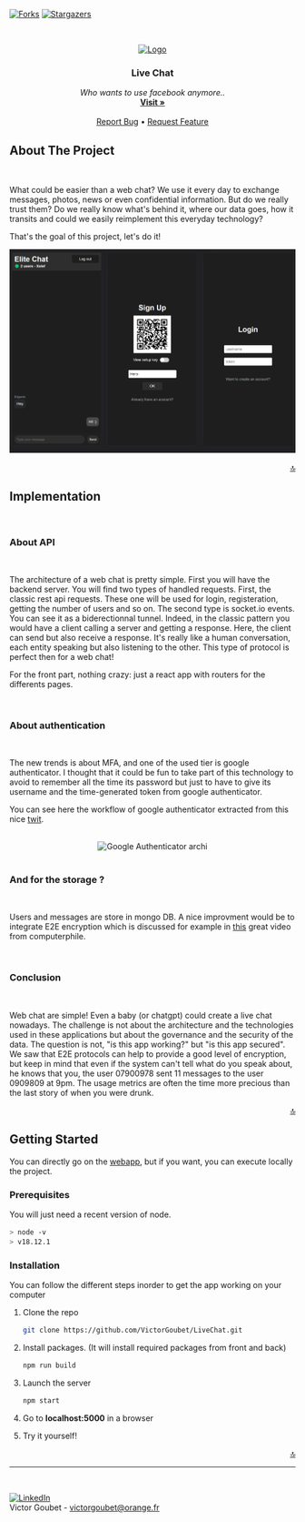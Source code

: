 [![Forks][forks-shield]][forks-url]
[![Stargazers][stars-shield]][stars-url]

<a name="readme-top"></a>
<br />
<div align="center">
  <a href="https://live-chat-goubs.fly.dev/">
    <img src="https://livechat.design/images/livechat/DIGITAL%20%28RGB%29/PNG/Stacked_RGB_Black.png" alt="Logo" width="90" height="80">
  </a>

  <h3 align="center">Live Chat</h3>

  <p align="center">
    <i>Who wants to use facebook anymore..</i>
    <br />
    <a href="https://live-chat-goubs.fly.dev/"><strong>Visit »</strong></a>
    <br />
    <br />
    <a href="https://github.com/VictorGoubet/LiveChat/issues">Report Bug</a>
    •
    <a href="https://github.com/VictorGoubet/LiveChat/issues">Request Feature</a>
  </p>
</div>


## About The Project
</br>

What could be easier than a web chat? We use it every day to exchange messages, photos, news or even confidential information. But do we really trust them? Do we really know what's behind it, where our data goes, how it transits and could we easily reimplement this everyday technology? 

That's the goal of this project, let's do it!

[![Product Name Screen Shot][product-screenshot]](screenshot.PNG)



<p align="right"><a href="#readme-top">🔝</a></p>


## Implementation

<br>

### About API

<br>

The architecture of a web chat is pretty simple. First you will have the backend server. You will find two types of handled requests. First, the classic rest api requests. These one will be used for login, registeration, getting the number of users and so on. The second type is socket.io events. You can see it as a biderectionnal tunnel. Indeed, in the classic pattern you would have a client calling a server and getting a response. Here, the client can send but also receive a response. It's really like a human conversation, each entity speaking but also listening to the other. This type of protocol is perfect then for a web chat!

For the front part, nothing crazy: just a react app with routers for the differents pages.

<br>

### About authentication

<br>

The new trends is about MFA, and one of the used tier is google authenticator. I thought that it could be fun to take part of this technology to avoid to remember all the time its password but just to have to give its username and the time-generated token from google authenticator. 

You can see here the workflow of google authenticator extracted from this nice [twit](https://twitter.com/alexxubyte/status/1549781763999744000).
<center>
<br>
<img src="https://pbs.twimg.com/media/FYHuTB0VUAMTGI0?format=jpg&name=4096x4096" alt="Google Authenticator archi" width="400">
</center>

<br>

### And for the storage ?

<br>

Users and messages are store in mongo DB. A nice improvment would be to integrate E2E encryption which is discussed for example in [this](https://www.youtube.com/watch?v=jkV1KEJGKRA&ab_channel=Computerphile) great video from computerphile. 

<br>

### Conclusion

<br>

Web chat are simple! Even a baby (or chatgpt) could create a live chat nowadays. The challenge is not about the architecture and the technologies used in these applications but about the governance and the security of the data. The question is not, "is this app working?" but "is this app secured". We saw that E2E protocols can help to provide a good level of encryption, but keep in mind that even if the system can't tell what do you speak about, he knows that you, the user 07900978 sent 11 messages to the user 0909809 at 9pm. The usage metrics are often the time more precious than the last story of when you were drunk. 

<p align="right"><a href="#readme-top">🔝</a></p>

## Getting Started

You can directly go on the [webapp](https://live-chat-goubs.fly.dev/), but if you want, you can execute locally the project.

### Prerequisites

You will just need a recent version of node.

  ```sh
  > node -v
  > v18.12.1
  ```

### Installation

You can follow the different steps inorder to get the app working on your computer


1. Clone the repo

   ```sh
   git clone https://github.com/VictorGoubet/LiveChat.git
   ```

2. Install packages. (It will install required packages from front and back)

   ```sh
   npm run build
   ```

3. Launch the server

   ```sh
   npm start
   ```

4. Go to **localhost:5000** in a browser

5. Try it yourself! 



<p align="right"><a href="#readme-top">🔝</a></p>





<!-- CONTACT -->
-----
</br>

[![LinkedIn][linkedin-shield]][linkedin-url]
</br>
Victor Goubet - victorgoubet@orange.fr  



<!-- MARKDOWN LINKS & IMAGES -->
[forks-shield]: https://img.shields.io/github/forks/VictorGoubet/LiveChat.svg?style=for-the-badge
[forks-url]: https://github.com/VictorGoubet/LiveChat/network/members
[stars-shield]: https://img.shields.io/github/stars/VictorGoubet/LiveChat.svg?style=for-the-badge
[stars-url]: https://img.shields.io/github/issues/VictorGoubet/LiveChat/stargazers
[issues-shield]: https://img.shields.io/github/issues/VictorGoubet/LiveChat.svg?style=for-the-badge
[issues-url]: https://github.com/VictorGoubet/LiveChat/issues
[linkedin-shield]: https://img.shields.io/badge/-LinkedIn-black.svg?style=for-the-badge&logo=linkedin&colorB=555
[linkedin-url]: https://www.linkedin.com/in/victorgoubet/
[product-screenshot]: screenshot.png